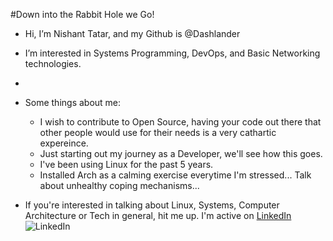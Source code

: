 #Down into the Rabbit Hole we Go!

- Hi, I’m Nishant Tatar, and my Github is @Dashlander
- I’m interested in Systems Programming, DevOps, and Basic Networking technologies.
- 
- Some things about me:
  - I wish to contribute to Open Source, having your code out there that other people would use for their needs is a very cathartic expereince.
  - Just starting out my journey as a Developer, we'll see how this goes.
  - I've been using Linux for the past 5 years.
  - Installed Arch as a calming exercise everytime I'm stressed... Talk about unhealthy coping mechanisms...

- If you're interested in talking about Linux, Systems, Computer Architecture or Tech in general, hit me up. I'm active on [LinkedIn](https://www.linkedin.com/in/nishant-tatar-96b2b6227/) ![LinkedIn](https://www.google.com/url?sa=i&url=https%3A%2F%2Fwww.flaticon.com%2Ffree-icon%2Flinkedin_174857&psig=AOvVaw3YHsJ2KU8jBE3HBX6SmqNa&ust=1668572481285000&source=images&cd=vfe&ved=0CBAQjRxqFwoTCNi4q4arr_sCFQAAAAAdAAAAABAD)

<!---
Dashlander/Dashlander is a ✨ special ✨ repository because its `README.md` (this file) appears on your GitHub profile.
You can click the Preview link to take a look at your changes.
--->
